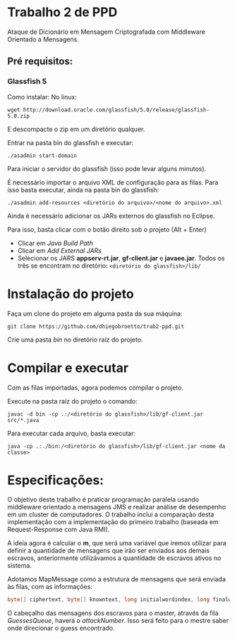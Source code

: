 # Trabalho 2 de PPD
Ataque de Dicionário em Mensagem Criptografada com Middleware Orientado a Mensagens.

## Pré requisitos:
### Glassfish 5
Como instalar:
No linux:

`wget http://download.oracle.com/glassfish/5.0/release/glassfish-5.0.zip`

E descompacte o zip em um diretório qualquer.

Entrar na pasta bin do glassfish e executar:

`./asadmin start-domain`

Para iniciar o servidor do glassfish (isso pode levar alguns minutos).

É necessário importar o arquivo XML de configuração para as filas. Para isso basta executar, ainda na pasta bin do glassfish:

`./asadmin add-resources <diretório do arquivo>/<nome do arquivo>.xml`

Ainda é necessário adicionar os JARs externos do glassfish no Eclipse.

Para isso, basta clicar com o botão direito sob o projeto (Alt + Enter)

* Clicar em _Java Build Path_
* Clicar em _Add External JARs_
* Selecionar os JARS **appserv-rt.jar**, **gf-client.jar** e **javaee.jar**. Todos os três se encontram no diretório:
`<diretório do glassfish>/lib/`

# Instalação do projeto

Faça um clone do projeto em alguma pasta da sua máquina:

`git clone https://github.com/dhiegobroetto/trab2-ppd.git`

Crie uma pasta _bin_ no diretório raíz do projeto.

# Compilar e executar

Com as filas importadas, agora podemos compilar o projeto.

Execute na pasta raíz do projeto o comando:

`javac -d bin -cp .:/<diretório do glassfish>/lib/gf-client.jar src/*.java`

Para executar cada arquivo, basta executar:

`java -cp .:./bin:/<diretório do glassfish>/lib/gf-client.jar <nome da classe>`

# Especificações:

O objetivo deste trabalho é praticar programação paralela usando middleware orientado a mensagens JMS e realizar análise de desempenho em um cluster de computadores. O trabalho inclui a comparação desta implementação com a implementação do primeiro trabalho (baseada em Request-Response com Java RMI).

A ideia agora é calcular o **m**, que será uma variável que iremos utilizar para definir a quantidade de mensagens que irão ser enviados aos demais escravos, anteriormente utilizávamos a quantidade de escravos ativos no sistema.

Adotamos MapMessage como a estrutura de mensagens que será enviada às filas, com as informações:
```java
byte[] ciphertext, byte[] knowntext, long initialwordindex, long finalwordindex, int attackNumber;
```

O cabeçalho das mensagens dos escravos para o master, através da fila _GuessesQueue_, haverá o _attackNumber_. Isso será feito para o mestre saber onde direcionar o guess encontrado.
